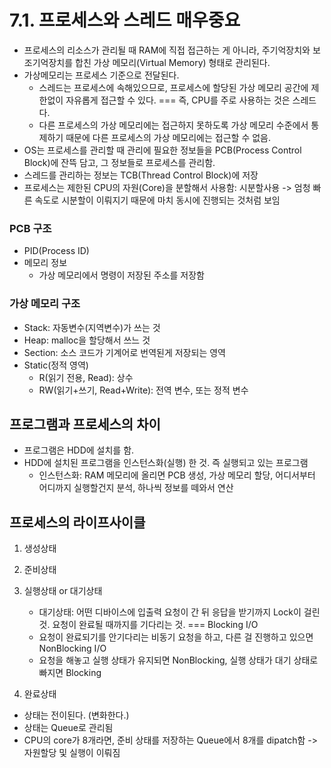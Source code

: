 # 7.1. 프로세스와 스레드 매우중요

- 프로세스의 리소스가 관리될 때 RAM에 직접 접근하는 게 아니라, 주기억장치와 보조기억장치를 합친 가상 메모리(Virtual Memory) 형태로 관리된다.
- 가상메모리는 프로세스 기준으로 전달된다.
  - 스레드는 프로세스에 속해있으므로, 프로세스에 할당된 가상 메모리 공간에 제한없이 자유롭게 접근할 수 있다. === 즉, CPU를 주로 사용하는 것은 스레드다.
  - 다른 프로세스의 가상 메모리에는 접근하지 못하도록 가상 메모리 수준에서 통제하기 때문에 다른 프로세스의 가상 메모리에는 접근할 수 없음.
- OS는 프로세스를 관리할 때 관리에 필요한 정보들을 PCB(Process Control Block)에 잔뜩 담고, 그 정보들로 프로세스를 관리함.
- 스레드를 관리하는 정보는 TCB(Thread Control Block)에 저장
- 프로세스는 제한된 CPU의 자원(Core)을 분할해서 사용함: 시분할사용 -> 엄청 빠른 속도로 시분할이 이뤄지기 때문에 마치 동시에 진행되는 것처럼 보임

### PCB 구조

- PID(Process ID)
- 메모리 정보
  - 가상 메모리에서 명령이 저장된 주소를 저장함

### 가상 메모리 구조

- Stack: 자동변수(지역변수)가 쓰는 것
- Heap: malloc을 할당해서 쓰느 것
- Section: 소스 코드가 기계어로 번역된게 저장되는 영역
- Static(정적 영역)
  - R(읽기 전용, Read): 상수
  - RW(읽기+쓰기, Read+Write): 전역 변수, 또는 정적 변수

## 프로그램과 프로세스의 차이

- 프로그램은 HDD에 설치를 함.
- HDD에 설치된 프로그램을 인스턴스화(실행) 한 것. 즉 실행되고 있는 프로그램
  - 인스턴스화: RAM 메모리에 올리면 PCB 생성, 가상 메모리 할당, 어디서부터 어디까지 실행할건지 분석, 하나씩 정보를 떼와서 연산

## 프로세스의 라이프사이클

1. 생성상태
2. 준비상태
3. 실행상태 or 대기상태

   - 대기상태: 어떤 디바이스에 입출력 요청이 간 뒤 응답을 받기까지 Lock이 걸린 것. 요청이 완료될 때까지를 기다리는 것. === Blocking I/O
   - 요청이 완료되기를 안기다리는 비동기 요청을 하고, 다른 걸 진행하고 있으면 NonBlocking I/O
   - 요청을 해놓고 실행 상태가 유지되면 NonBlocking, 실행 상태가 대기 상태로 빠지면 Blocking

4. 완료상태

- 상태는 전이된다. (변화한다.)
- 상태는 Queue로 관리됨
- CPU의 core가 8개라면, 준비 상태를 저장하는 Queue에서 8개를 dipatch함 -> 자원할당 및 실행이 이뤄짐
